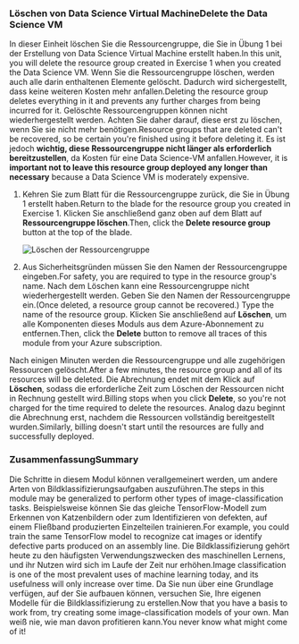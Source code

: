 ### <a name="delete-the-data-science-vm"></a><span data-ttu-id="d5bc4-101">Löschen von Data Science Virtual Machine</span><span class="sxs-lookup"><span data-stu-id="d5bc4-101">Delete the Data Science VM</span></span>

<span data-ttu-id="d5bc4-102">In dieser Einheit löschen Sie die Ressourcengruppe, die Sie in Übung 1 bei der Erstellung von Data Science Virtual Machine erstellt haben.</span><span class="sxs-lookup"><span data-stu-id="d5bc4-102">In this unit, you will delete the resource group created in Exercise 1 when you created the Data Science VM.</span></span> <span data-ttu-id="d5bc4-103">Wenn Sie die Ressourcengruppe löschen, werden auch alle darin enthaltenen Elemente gelöscht. Dadurch wird sichergestellt, dass keine weiteren Kosten mehr anfallen.</span><span class="sxs-lookup"><span data-stu-id="d5bc4-103">Deleting the resource group deletes everything in it and prevents any further charges from being incurred for it.</span></span> <span data-ttu-id="d5bc4-104">Gelöschte Ressourcengruppen können nicht wiederhergestellt werden. Achten Sie daher darauf, diese erst zu löschen, wenn Sie sie nicht mehr benötigen.</span><span class="sxs-lookup"><span data-stu-id="d5bc4-104">Resource groups that are deleted can't be recovered, so be certain you're finished using it before deleting it.</span></span> <span data-ttu-id="d5bc4-105">Es ist jedoch **wichtig, diese Ressourcengruppe nicht länger als erforderlich bereitzustellen**, da Kosten für eine Data Science-VM anfallen.</span><span class="sxs-lookup"><span data-stu-id="d5bc4-105">However, it is **important not to leave this resource group deployed any longer than necessary** because a Data Science VM is moderately expensive.</span></span>

1. <span data-ttu-id="d5bc4-106">Kehren Sie zum Blatt für die Ressourcengruppe zurück, die Sie in Übung 1 erstellt haben.</span><span class="sxs-lookup"><span data-stu-id="d5bc4-106">Return to the blade for the resource group you created in Exercise 1.</span></span> <span data-ttu-id="d5bc4-107">Klicken Sie anschließend ganz oben auf dem Blatt auf **Ressourcengruppe löschen**.</span><span class="sxs-lookup"><span data-stu-id="d5bc4-107">Then, click the **Delete resource group** button at the top of the blade.</span></span>

    ![Löschen der Ressourcengruppe](../media/6-delete-resource-group.png)

1. <span data-ttu-id="d5bc4-109">Aus Sicherheitsgründen müssen Sie den Namen der Ressourcengruppe eingeben.</span><span class="sxs-lookup"><span data-stu-id="d5bc4-109">For safety, you are required to type in the resource group's name.</span></span> <span data-ttu-id="d5bc4-110">Nach dem Löschen kann eine Ressourcengruppe nicht wiederhergestellt werden. Geben Sie den Namen der Ressourcengruppe ein.</span><span class="sxs-lookup"><span data-stu-id="d5bc4-110">(Once deleted, a resource group cannot be recovered.) Type the name of the resource group.</span></span> <span data-ttu-id="d5bc4-111">Klicken Sie anschließend auf **Löschen**, um alle Komponenten dieses Moduls aus dem Azure-Abonnement zu entfernen.</span><span class="sxs-lookup"><span data-stu-id="d5bc4-111">Then, click the **Delete** button to remove all traces of this module from your Azure subscription.</span></span>

<span data-ttu-id="d5bc4-112">Nach einigen Minuten werden die Ressourcengruppe und alle zugehörigen Ressourcen gelöscht.</span><span class="sxs-lookup"><span data-stu-id="d5bc4-112">After a few minutes, the resource group and all of its resources will be deleted.</span></span> <span data-ttu-id="d5bc4-113">Die Abrechnung endet mit dem Klick auf **Löschen**, sodass die erforderliche Zeit zum Löschen der Ressourcen nicht in Rechnung gestellt wird.</span><span class="sxs-lookup"><span data-stu-id="d5bc4-113">Billing stops when you click **Delete**, so you're not charged for the time required to delete the resources.</span></span> <span data-ttu-id="d5bc4-114">Analog dazu beginnt die Abrechnung erst, nachdem die Ressourcen vollständig bereitgestellt wurden.</span><span class="sxs-lookup"><span data-stu-id="d5bc4-114">Similarly, billing doesn't start until the resources are fully and successfully deployed.</span></span>

### <a name="summary"></a><span data-ttu-id="d5bc4-115">Zusammenfassung</span><span class="sxs-lookup"><span data-stu-id="d5bc4-115">Summary</span></span>

<span data-ttu-id="d5bc4-116">Die Schritte in diesem Modul können verallgemeinert werden, um andere Arten von Bildklassifizierungsaufgaben auszuführen.</span><span class="sxs-lookup"><span data-stu-id="d5bc4-116">The steps in this module may be generalized to perform other types of image-classification tasks.</span></span> <span data-ttu-id="d5bc4-117">Beispielsweise können Sie das gleiche TensorFlow-Modell zum Erkennen von Katzenbildern oder zum Identifizieren von defekten, auf einem Fließband produzierten Einzelteilen trainieren.</span><span class="sxs-lookup"><span data-stu-id="d5bc4-117">For example, you could train the same TensorFlow model to recognize cat images or identify defective parts produced on an assembly line.</span></span> <span data-ttu-id="d5bc4-118">Die Bildklassifizierung gehört heute zu den häufigsten Verwendungszwecken des maschinellen Lernens, und ihr Nutzen wird sich im Laufe der Zeit nur erhöhen.</span><span class="sxs-lookup"><span data-stu-id="d5bc4-118">Image classification is one of the most prevalent uses of machine learning today, and its usefulness will only increase over time.</span></span> <span data-ttu-id="d5bc4-119">Da Sie nun über eine Grundlage verfügen, auf der Sie aufbauen können, versuchen Sie, Ihre eigenen Modelle für die Bildklassifizierung zu erstellen.</span><span class="sxs-lookup"><span data-stu-id="d5bc4-119">Now that you have a basis to work from, try creating some image-classification models of your own.</span></span> <span data-ttu-id="d5bc4-120">Man weiß nie, wie man davon profitieren kann.</span><span class="sxs-lookup"><span data-stu-id="d5bc4-120">You never know what might come of it!</span></span>